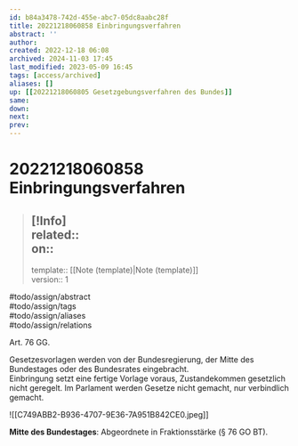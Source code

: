 ```yaml
---
id: b84a3478-742d-455e-abc7-05dc8aabc28f
title: 20221218060858 Einbringungsverfahren
abstract: ''
author: 
created: 2022-12-18 06:08
archived: 2024-11-03 17:45
last_modified: 2023-05-09 16:45
tags: [access/archived]
aliases: []
up: [[20221218060805 Gesetzgebungsverfahren des Bundes]]
same: 
down: 
next: 
prev: 
---
```


# 20221218060858 Einbringungsverfahren

> [!Info]  
> related::  
> on:: 
> ---
> template:: [[Note (template)|Note (template)]]  
> version:: 1

#todo/assign/abstract  
#todo/assign/tags  
#todo/assign/aliases  
#todo/assign/relations 

Art. 76 GG.

Gesetzesvorlagen werden von der Bundesregierung, der Mitte des Bundestages oder des Bundesrates eingebracht.  
Einbringung setzt eine fertige Vorlage voraus, Zustandekommen gesetzlich nicht geregelt. Im Parlament werden Gesetze nicht gemacht, nur verbindlich gemacht.

 ![[C749ABB2-B936-4707-9E36-7A951B842CE0.jpeg]]

**Mitte des Bundestages**: Abgeordnete in Fraktionsstärke (§ 76 GO BT).
